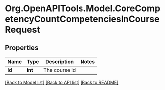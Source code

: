 # Org.OpenAPITools.Model.CoreCompetencyCountCompetenciesInCourseRequest

## Properties

Name | Type | Description | Notes
------------ | ------------- | ------------- | -------------
**Id** | **int** | The course id | 

[[Back to Model list]](../README.md#documentation-for-models) [[Back to API list]](../README.md#documentation-for-api-endpoints) [[Back to README]](../README.md)

